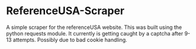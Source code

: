 # ReferenceUSA-Scraper

A simple scraper for the referenceUSA website. This was built using
the python requests module. It currently is getting caught by a captcha after 9-13 attempts.
Possibly due to bad cookie handling.
